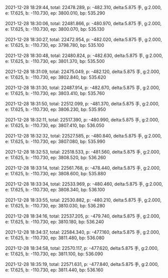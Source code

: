 2021-12-28 18:29:44, total: 22478.289, p: -482.310, delta:5.875 手, g:2.000, e: 17.625, b: -110.730, ep: 3800.010, bp: 535.290

2021-12-28 18:30:06, total: 22481.866, p: -480.970, delta:5.875 手, g:2.000, e: 17.625, b: -110.730, ep: 3800.070, bp: 535.130

2021-12-28 18:30:27, total: 22472.954, p: -482.020, delta:5.875 手, g:2.000, e: 17.625, b: -110.730, ep: 3798.780, bp: 535.100

2021-12-28 18:30:48, total: 22480.824, p: -482.630, delta:5.875 手, g:2.000, e: 17.625, b: -110.730, ep: 3801.370, bp: 535.500

2021-12-28 18:31:09, total: 22475.049, p: -482.120, delta:5.875 手, g:2.000, e: 17.625, b: -110.730, ep: 3802.840, bp: 535.620

2021-12-28 18:31:30, total: 22487.914, p: -482.670, delta:5.875 手, g:2.000, e: 17.625, b: -110.730, ep: 3803.410, bp: 535.760

2021-12-28 18:31:50, total: 22512.099, p: -481.370, delta:5.875 手, g:2.000, e: 17.625, b: -110.730, ep: 3806.230, bp: 535.950

2021-12-28 18:32:11, total: 22517.390, p: -480.990, delta:5.875 手, g:2.000, e: 17.625, b: -110.730, ep: 3807.410, bp: 536.050

2021-12-28 18:32:32, total: 22527.585, p: -480.840, delta:5.875 手, g:2.000, e: 17.625, b: -110.730, ep: 3807.080, bp: 535.990

2021-12-28 18:32:53, total: 22518.533, p: -481.560, delta:5.875 手, g:2.000, e: 17.625, b: -110.730, ep: 3808.520, bp: 536.260

2021-12-28 18:33:14, total: 22561.768, p: -478.440, delta:5.875 手, g:2.000, e: 17.625, b: -110.730, ep: 3808.600, bp: 535.880

2021-12-28 18:33:34, total: 22533.969, p: -480.460, delta:5.875 手, g:2.000, e: 17.625, b: -110.730, ep: 3808.340, bp: 536.100

2021-12-28 18:33:55, total: 22530.882, p: -480.210, delta:5.875 手, g:2.000, e: 17.625, b: -110.730, ep: 3810.030, bp: 536.280

2021-12-28 18:34:16, total: 22537.205, p: -479.740, delta:5.875 手, g:2.000, e: 17.625, b: -110.730, ep: 3810.180, bp: 536.240

2021-12-28 18:34:37, total: 22584.340, p: -477.160, delta:5.875 手, g:2.000, e: 17.625, b: -110.730, ep: 3811.480, bp: 536.080

2021-12-28 18:34:58, total: 22570.117, p: -477.620, delta:5.875 手, g:2.000, e: 17.625, b: -110.730, ep: 3811.100, bp: 536.090

2021-12-28 18:35:19, total: 22571.631, p: -477.840, delta:5.875 手, g:2.000, e: 17.625, b: -110.730, ep: 3811.440, bp: 536.160